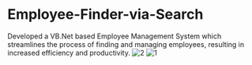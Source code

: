 # Employee-Finder-via-Search
Developed a VB.Net based Employee Management System which streamlines the process of finding and managing employees, resulting in increased efficiency and productivity.
![2](https://user-images.githubusercontent.com/43477992/74603697-5a5a6480-5084-11ea-9980-cef987062215.png)
![1](https://user-images.githubusercontent.com/43477992/74603698-5dedeb80-5084-11ea-9d76-db0cf27fb474.png)
